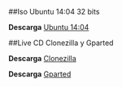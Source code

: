 ##Iso Ubuntu 14:04 32 bits

**Descarga** [Ubuntu 14:04](http://releases.ubuntu.com/14.04/)

##Live CD Clonezilla y Gparted

**Descarga** [Clonezilla](http://clonezilla.org/downloads.php)

**Descarga** [Gparted](http://gparted.org/download.php)

